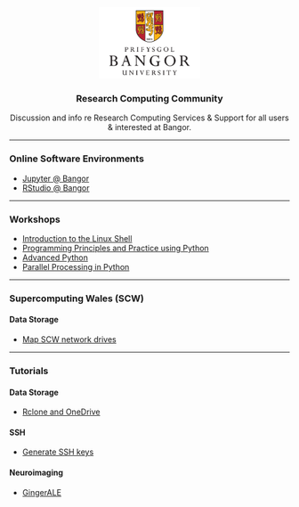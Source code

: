 <p align="center">
    <img src="logo.png" alt="Bangor University" height=128>
    <h3 align="center">Research Computing Community</h3>
</p>
<p align="center">
    Discussion and info re Research Computing Services &amp; Support for all users &amp; interested at Bangor.
</p>

---
### Online Software Environments

- [Jupyter @ Bangor](https://jupyter.bangor.ac.uk/jupyter/)
- [RStudio @ Bangor](https://rstudio.bangor.ac.uk/rstudio/)


---
### Workshops

- [Introduction to the Linux Shell](<workshops/Introduction to the Linux Shell.pdf>)
- [Programming Principles and Practice using Python](<workshops/Programming Principles and Practice using Python.pdf>)
- [Advanced Python](<workshops/Advanced Python.pdf>)
- [Parallel Processing in Python](<workshops/Parallel Processing in Python.pdf>)

---
### Supercomputing Wales (SCW)

#### Data Storage
- [Map SCW network drives](tutorials/scw/data_storage/map_scw_network_drives.md)

---
### Tutorials

#### Data Storage
- [Rclone and OneDrive](tutorials/data_storage/rclone.md)

#### SSH
- [Generate SSH keys](tutorials/ssh/generate_keys.md)

#### Neuroimaging

- [GingerALE](tutorials/neuroimaging/ginger_ale)


